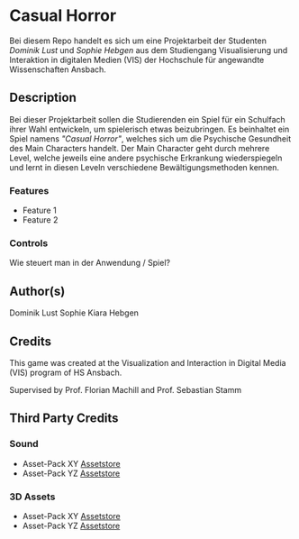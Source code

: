 # Casual Horror
Bei diesem Repo handelt es sich um eine Projektarbeit der Studenten *Dominik Lust* und *Sophie Hebgen* aus dem Studiengang Visualisierung und Interaktion in digitalen Medien (VIS) der Hochschule für angewandte Wissenschaften Ansbach.


## Description
Bei dieser Projektarbeit sollen die Studierenden ein Spiel für ein Schulfach ihrer Wahl entwickeln, um spielerisch etwas beizubringen.
Es beinhaltet ein Spiel namens *"Casual Horror"*, welches sich um die Psychische Gesundheit des Main Characters handelt.
Der Main Character geht durch mehrere Level, welche jeweils eine andere psychische Erkrankung wiederspiegeln und lernt in diesen Leveln verschiedene Bewältigungsmethoden kennen.

### Features
* Feature 1
* Feature 2

### Controls
Wie steuert man in der Anwendung / Spiel?

## Author(s)
Dominik Lust
Sophie Kiara Hebgen

## Credits
This game was created at the Visualization and Interaction in Digital Media (VIS) program of HS Ansbach. 

Supervised by Prof. Florian Machill and Prof. Sebastian Stamm

## Third Party Credits

### Sound
* Asset-Pack XY [Assetstore](https://assetstore.unity.com/)
* Asset-Pack YZ [Assetstore](https://assetstore.unity.com/)

### 3D Assets
* Asset-Pack XY [Assetstore](https://assetstore.unity.com/)
* Asset-Pack YZ [Assetstore](https://assetstore.unity.com/)